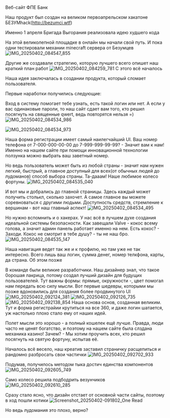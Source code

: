Веб-сайт ФПЕ Банк

Наш продукт был создан на великом первоапрельском хакатоне БЕЗУМhack(http://bezumci.wtf)

Именно 1 апреля Бригада Выгорания реализовала идею худшего кода

На этой великолепной площадке в онлайн мы начали свой путь. И пока одни тестировали механии minecraft сервера от Безумцев
![IMG_20250402_084547_855](https://github.com/user-attachments/assets/2099c5cf-4bb1-4dae-baca-c2eeccc89d2b)

Другие же создавали стратегию, которую лучшего всего опишет наш краткий план работ
![IMG_20250402_084259_781](https://github.com/user-attachments/assets/f62da904-2a01-4398-8cf3-36c48e216322)
С этого всё началось

Наша идея заключалась в создании продукта, который сломает пользователя.

Первые наработки получились следующие:

Вход в систему помогает тебе узнать, есть такой логин или нет. А если у вас одинаковые пароли, то наш сайт сдает вам того, кто решил посягнуть на священные qwert, ведь повторятся нельзя =)
![IMG_20250402_084534_986](https://github.com/user-attachments/assets/055eaf38-ea5b-4008-a57f-0935c2de7f96)


![IMG_20250402_084534_973](https://github.com/user-attachments/assets/587388ff-4082-469e-802d-66d012201d5c)

Наша форма регистрации имеет самый наилегчайший UI. 
Ваш номер телефона от 7-000-000-00-00 до 7-999-999-99-99? - Значит вам к нам! Именно на нашем сайте при помощи инновационной технологии ползунка можно выбрать ваш заветный номер.

Но ведь пользователь может быть из любой страны - значит нам нужен легкий, быстрый, а главное доступный для всех(от обычных людей до лудоманов) способ выбора страны.
Та-дааам! Наше любимое колесо фортуны.
![IMG_20250402_084535_040](https://github.com/user-attachments/assets/06dea230-2277-42ed-a803-64c4d5ff413a)

И вот мы и добрались до главной страницы. Здесь каждый может получить столькл, сколько захочет. А самое главное вы можете соревноваться с другими людьми. Доступность средств, стремление к вершинам - вот наш главный аспект!
![IMG_20250402_084534_495](https://github.com/user-attachments/assets/8a29ee66-b978-4288-8677-c6acb7d91c2e)

Но нужно вспомнить и о хакерах. У нас всё в лучшем духе создания идеальной системы безопасности. Как завещали Valve - кокос всему голова, а значит админ панель работает именно на нем. Есть кокос? - Заходи. 
Кокос не смотрит в тебе душу? - ты не наш бро.
![IMG_20250402_084535_147](https://github.com/user-attachments/assets/d57346e1-a7c7-48f6-983f-f909ad61beb0)

Наша навигация ведет так же и к профилю, но там уже не так интересно. Всего лишь ваш логин, сумма денег, номер телкфона, карты, да страна. Об этом позже

В команде были великие разработчики. Наш дизайнер знал, что такое 0орошая лакрица, потому создал лучший дизайн для будущих пользователей. Тут важны формы: прямые, окружности -, цвет помогал нам передать всю силу мысли.
Вот первые шедевры, которыми мы позже вдоновились для создания более продвинутого UI
![IMG_20250402_092124_381](https://github.com/user-attachments/assets/480179be-8da0-454d-b1e1-0f814f88ee6d)
![IMG_20250402_092126_735](https://github.com/user-attachments/assets/9e4c2501-1ed1-4b25-b309-d536873a0162)
![IMG_20250402_092138_854](https://github.com/user-attachments/assets/31770f9f-085a-4ab6-9d0f-ee16257796be)
Наша основа основ, созданная великим.
Тут и форма регистрайии крутиться на все 360, и даже логин шатается, уж настолько плохо стало ему от наших идей.

Полет мысли это хорошо - а полный кошелек ещё лучше. Правда, люди часто не ценят богатство, и поэтому на нашем сайте была слздана механика казино!
Зачем? - Мы хотим проучить всех, кто решил посягнуть на святую фортуну, испытав её.

Началось всё весело, наш креатив заставил страничку расщепиться и рандомно разбросать свои частички
![IMG_20250402_092702_933](https://github.com/user-attachments/assets/15300aff-bd5d-4441-ae93-ff4703a9e2b3)

Подумав, получилось методом тыка достич единства компонентов
![IMG_20250402_092605_749](https://github.com/user-attachments/assets/1e575c6e-7097-47ba-8d59-3ef3da48d1bf)

Само колесо решила подбодрить везунчиков
![IMG_20250402_092610_285](https://github.com/user-attachments/assets/70c93cbe-1b28-4b1d-b110-b4bb35e5130c)

Сразу стало ясно, что дизайн отстает от основной части сайты, поэтому в ход пошли котики
![Screenshot_20250402-091802_One Read](https://github.com/user-attachments/assets/6421530a-988e-421a-ad51-0fbaca522d08)

Но ведь лудомания это плохо, верно?

